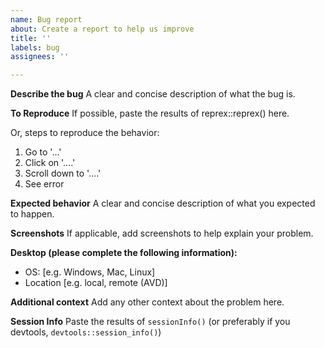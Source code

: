 ```yaml
---
name: Bug report
about: Create a report to help us improve
title: ''
labels: bug
assignees: ''

---
```


**Describe the bug**
A clear and concise description of what the bug is.

**To Reproduce**
If possible, paste the results of reprex::reprex() here.

Or, steps to reproduce the behavior:
1. Go to '...'
2. Click on '....'
3. Scroll down to '....'
4. See error

**Expected behavior**
A clear and concise description of what you expected to happen.

**Screenshots**
If applicable, add screenshots to help explain your problem.

**Desktop (please complete the following information):**
 - OS: [e.g. Windows, Mac, Linux]
 - Location [e.g. local, remote (AVD)]

**Additional context**
Add any other context about the problem here.

**Session Info**
Paste the results of `sessionInfo()` (or preferably if you devtools, `devtools::session_info()`)
